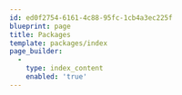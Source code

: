 ```yaml
---
id: ed0f2754-6161-4c88-95fc-1cb4a3ec225f
blueprint: page
title: Packages
template: packages/index
page_builder:
  -
    type: index_content
    enabled: 'true'
---
```

